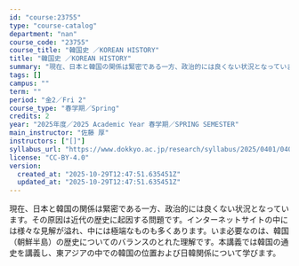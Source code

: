 ```yaml
---
id: "course:23755"
type: "course-catalog"
department: "nan"
course_code: "23755"
course_title: "韓国史 ／KOREAN HISTORY"
title: "韓国史 ／KOREAN HISTORY"
summary: "現在、日本と韓国の関係は緊密である一方、政治的には良くない状況となっています。その原因は近代の歴史に起因する問題です。インターネットサイトの中には様々な見解が溢れ、中には極端なものも多くあります。いま必要なのは、韓国（朝鮮半島）の歴史につい…"
tags: []
campus: ""
term: ""
period: "金2／Fri 2"
course_type: "春学期／Spring"
credits: 2
year: "2025年度／2025 Academic Year 春学期／SPRING SEMESTER"
main_instructor: "佐藤 厚"
instructors: ["[]"]
syllabus_url: "https://www.dokkyo.ac.jp/research/syllabus/2025/0401/0401_23755_ja_JP.html"
license: "CC-BY-4.0"
version:
  created_at: "2025-10-29T12:47:51.635451Z"
  updated_at: "2025-10-29T12:47:51.635451Z"
---
```

現在、日本と韓国の関係は緊密である一方、政治的には良くない状況となっています。その原因は近代の歴史に起因する問題です。インターネットサイトの中には様々な見解が溢れ、中には極端なものも多くあります。いま必要なのは、韓国（朝鮮半島）の歴史についてのバランスのとれた理解です。本講義では韓国の通史を講義し、東アジアの中での韓国の位置および日韓関係について学びます。
